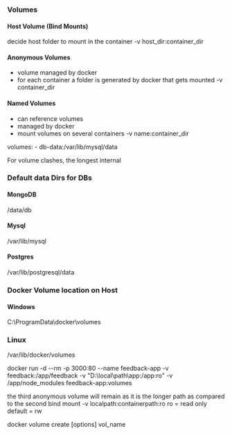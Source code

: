 ### Volumes

#### Host Volume (Bind Mounts)
decide host folder to mount in the container
-v host_dir:container_dir

#### Anonymous Volumes
- volume managed by docker
- for each container a folder is generated by docker that gets mounted
    -v container_dir

#### Named Volumes
- can reference volumes
- managed by docker
- mount volumes on several containers
    -v name:container_dir


volumes:
    - db-data:/var/lib/mysql/data


For volume clashes, the longest internal 

### Default data Dirs for DBs

#### MongoDB
/data/db

#### Mysql
/var/lib/mysql

#### Postgres
/var/lib/postgresql/data


### Docker Volume location on Host

#### Windows
C:\ProgramData\docker\volumes

### Linux
/var/lib/docker/volumes


docker run -d --rm -p 3000:80 --name feedback-app -v feedback:/app/feedback -v "D:\local\path\app:/app:ro" -v /app/node_modules feedback-app:volumes

the third anonymous volume will remain as it is the longer path as compared to the second bind mount
-v localpath:containerpath:ro
    ro = read only
    default = rw

docker volume create [options] vol_name